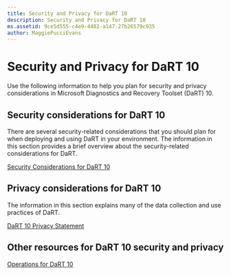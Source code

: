```yaml
---
title: Security and Privacy for DaRT 10
description: Security and Privacy for DaRT 10
ms.assetid: 9ce5d555-c4e9-4482-a147-27b26579c935
author: MaggiePucciEvans
---
```


# Security and Privacy for DaRT 10


Use the following information to help you plan for security and privacy considerations in Microsoft Diagnostics and Recovery Toolset (DaRT) 10.

## Security considerations for DaRT 10


There are several security-related considerations that you should plan for when deploying and using DaRT in your environment. The information in this section provides a brief overview about the security-related considerations for DaRT.

[Security Considerations for DaRT 10](security-considerations-for-dart-10.md)

## Privacy considerations for DaRT 10


The information in this section explains many of the data collection and use practices of DaRT.

[DaRT 10 Privacy Statement](dart-10-privacy-statement.md)

## Other resources for DaRT 10 security and privacy


[Operations for DaRT 10](operations-for-dart-10.md)

 

 





